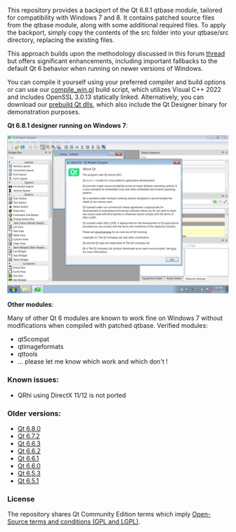 This repository provides a backport of the Qt 6.8.1 qtbase module, tailored for compatibility with Windows 7 and 8. It contains patched source files from the qtbase module, along with some additional required files. To apply the backport, simply copy the contents of the src folder into your qtbase/src directory, replacing the existing files.

This approach builds upon the methodology discussed in this forum [thread](https://forum.qt.io/topic/133002/qt-creator-6-0-1-and-qt-6-2-2-running-on-windows-7/60) but offers significant enhancements, including important fallbacks to the default Qt 6 behavior when running on newer versions of Windows.

You can compile it yourself using your preferred compiler and build options or can use our [compile_win.pl](https://github.com/crystalidea/qt-build-tools/tree/master/6.8.1) build script, which utilizes Visual C++ 2022 and includes OpenSSL 3.0.13 statically linked. Alternatively, you can download our [prebuild Qt dlls](https://github.com/crystalidea/qt6windows7/releases), which also include the Qt Designer binary for demonstration purposes.

**Qt 6.8.1 designer running on Windows 7**:

![Qt Designer](designer.png)

**Other modules**:

Many of other Qt 6 modules are known to work fine on Windows 7 without modifications when compiled with patched qtbase. Verified modules:

- qt5compat
- qtimageformats
- qttools
- ... please let me know which work and which don't !

### Known issues:

- QRhi using DirectX 11/12 is not ported

### Older versions:

- [Qt 6.8.0](https://github.com/crystalidea/qt6windows7/releases/tag/v6.8.0)
- [Qt 6.7.2](https://github.com/crystalidea/qt6windows7/releases/tag/v6.7.2)
- [Qt 6.6.3](https://github.com/crystalidea/qt6windows7/releases/tag/v6.6.3)
- [Qt 6.6.2](https://github.com/crystalidea/qt6windows7/releases/tag/v6.6.2)
- [Qt 6.6.1](https://github.com/crystalidea/qt6windows7/releases/tag/v6.6.1)
- [Qt 6.6.0](https://github.com/crystalidea/qt6windows7/releases/tag/v6.6.0)
- [Qt 6.5.3](https://github.com/crystalidea/qt6windows7/releases/tag/6.5.3-win7)
- [Qt 6.5.1](https://github.com/crystalidea/qt6windows7/releases/tag/6.5.1-win7)

### License

The repository shares Qt Community Edition terms which imply [Open-Source terms and conditions (GPL and LGPL)](https://www.qt.io/licensing/open-source-lgpl-obligations?hsLang=en).
